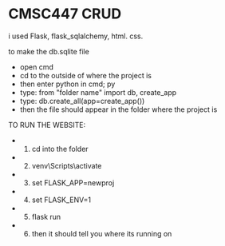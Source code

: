 # CMSC447 CRUD
i used Flask, flask_sqlalchemy, html. css.

to make the db.sqlite file
* open cmd
* cd to the outside of where the project is
* then enter python in cmd; py
* type: from "folder name" import db, create_app
* type: db.create_all(app=create_app())
* then the file should appear in the folder where the project is 

TO RUN THE WEBSITE:
* 1) cd into the folder
* 2) venv\Scripts\activate
* 3) set FLASK_APP=newproj
* 4) set FLASK_ENV=1
* 5) flask run
* 6) then it should tell you where its running on